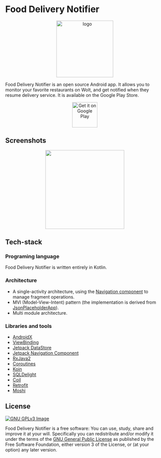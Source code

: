 # Food Delivery Notifier
<p align="center">
  <img src="https://i.ibb.co/9ttzmN2/ic-launcher-playstore.png" width="180" title="logo">
</p>
Food Delivery Notifier is an open source Android app. It allows you to monitor your favorite restaurants on Wolt, and get notified when they resume delivery service.
It is available on the Google Play Store.
<p align="center">
  <a href="https://play.google.com/store/apps/details?id=com.invariantlabs.fooddeliverynotifier">
  <img
    alt="Get it on Google Play"
    height="80"
    src="https://play.google.com/intl/en_us/badges/images/generic/en_badge_web_generic.png"/>
</a>
</p>

## Screenshots
<p align="center"><img src="https://i.ibb.co/n1BYVCX/screenshot-en-01.png" width="250"></p>

## Tech-stack

### Programing language
Food Delivery Notifier is written entirely in Kotlin.

### Architecture
-  A single-activity architecture, using the [Navigation component](https://developer.android.com/guide/navigation/navigation-getting-started) to manage fragment operations.
- MVI (Model-View-Intent) pattern (the implementation is derived from [JsonPlaceholderApp](https://github.com/ditn/JsonPlaceholderApp)).
- Multi module architecture.

### Libraries and tools
- [AndroidX](https://developer.android.com/jetpack/androidx)
- [ViewBinding](https://developer.android.com/topic/libraries/view-binding)
- [Jetpack DataStore](https://developer.android.com/topic/libraries/architecture/datastore)
- [Jetpack Navigation Component](https://developer.android.com/guide/navigation)
- [RxJava2](https://github.com/ReactiveX/RxJava)
- [Coroutines](https://kotlinlang.org/docs/reference/coroutines-overview.html)
- [Koin](https://insert-koin.io/)
- [SQLDelight](https://cashapp.github.io/sqldelight/)
- [Coil](https://coil-kt.github.io/coil/)
- [Retrofit](https://square.github.io/retrofit/)
- [Moshi](https://github.com/square/moshi)

## License
[![GNU GPLv3 Image](https://www.gnu.org/graphics/gplv3-127x51.png)](http://www.gnu.org/licenses/gpl-3.0.en.html)

Food Delivery Notifier is a free software: You can use, study, share and improve it at your
will. Specifically you can redistribute and/or modify it under the terms of the
[GNU General Public License](https://www.gnu.org/licenses/gpl.html) as
published by the Free Software Foundation, either version 3 of the License, or
(at your option) any later version.